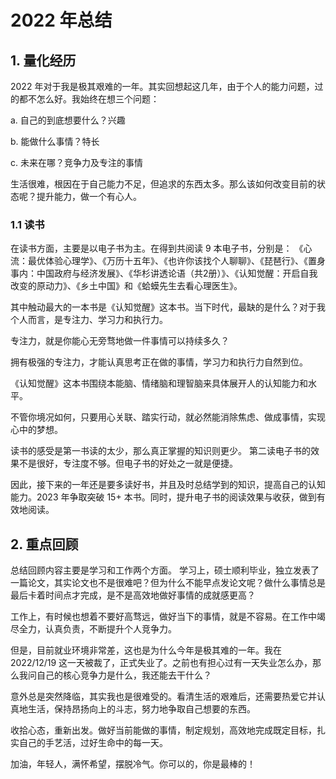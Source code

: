 # 2022 年总结

## 1. 量化经历

2022 年对于我是极其艰难的一年。其实回想起这几年，由于个人的能力问题，过的都不怎么好。我始终在想三个问题：

a. 自己的到底想要什么？兴趣

b. 能做什么事情？特长

c. 未来在哪？竞争力及专注的事情


生活很难，根因在于自己能力不足，但追求的东西太多。那么该如何改变目前的状态呢？提升能力，做一个有心人。

### 1.1 读书

在读书方面，主要是以电子书为主。在得到共阅读 9 本电子书，分别是：
《心流：最优体验心理学》、《万历十五年》、《也许你该找个人聊聊》、《琵琶行》、《置身事内：中国政府与经济发展》、《华杉讲透论语（共2册）》、《认知觉醒：开启自我改变的原动力》、《乡土中国》和《蛤蟆先生去看心理医生》。

其中触动最大的一本书是《认知觉醒》这本书。当下时代，最缺的是什么？对于我个人而言，是专注力、学习力和执行力。

专注力，就是你能心无旁骛地做一件事情可以持续多久？

拥有极强的专注力，才能认真思考正在做的事情，学习力和执行力自然到位。

《认知觉醒》这本书围绕本能脑、情绪脑和理智脑来具体展开人的认知能力和水平。

不管你境况如何，只要用心关联、踏实行动，就必然能消除焦虑、做成事情，实现心中的梦想。


读书的感受是第一书读的太少，那么真正掌握的知识则更少。
第二读电子书的效果不是很好，专注度不够。但电子书的好处之一就是便捷。

因此，接下来的一年还是要多读好书，并且及时总结学到的知识，提高自己的认知能力。2023 年争取突破 15+ 本书。同时，提升电子书的阅读效果与收获，做到有效地阅读。


## 2. 重点回顾

总结回顾内容主要是学习和工作两个方面。
学习上，硕士顺利毕业，独立发表了一篇论文，其实论文也不是很难吧？但为什么不能早点发论文呢？做什么事情总是最后卡着时间点才完成，是不是高效地做好事情的成就感更高？

工作上，有时候也想着不要好高骛远，做好当下的事情，就是不容易。在工作中竭尽全力，认真负责，不断提升个人竞争力。

但是，目前就业环境非常差，这也是为什么今年是极其难的一年。我在 2022/12/19 这一天被裁了，正式失业了。之前也有担心过有一天失业怎么办，那么我问自己的核心竞争力是什么，我还能去干什么？

意外总是突然降临，其实我也是很难受的。看清生活的艰难后，还需要热爱它并认真地生活，保持昂扬向上的斗志，努力地争取自己想要的东西。

收拾心态，重新出发。做好当前能做的事情，制定规划，高效地完成既定目标，扎实自己的手艺活，过好生命中的每一天。

加油，年轻人，满怀希望，摆脱冷气。你可以的，你是最棒的！
